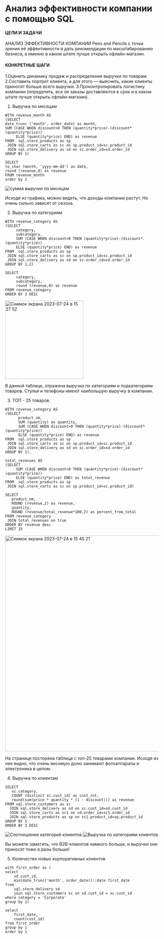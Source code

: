 # Анализ эффективности компании с помощью SQL 

#### ЦЕЛИ И ЗАДАЧИ

АНАЛИЗ ЭФФЕКТИВНОСТИ КОМПАНИИ Pens and Pencils с точки зрения её эффективности и дать рекомендации по масштабированию бизнеса, а именно в каком штате лучше открыть офлайн-магазин.


#### КОНКРЕТНЫЕ ШАГИ 
1.Оценить динамику продаж и распределение выручки по товарам.
2.Составить портрет клиента, а для этого — выяснить, какие клиенты приносят больше всего выручки.
3.Проконтролировать логистику компании (определить, все ли заказы доставляются в срок и в каком штате лучше открыть офлайн-магазин).

1. Выручка по месяцам

```
WITH revenue_month AS
(SELECT 
date_trunc ('month', order_date) as month,
SUM (CASE WHEN discount>0 THEN (quantity*price)-(discount*(quantity*price))
     ELSE (quantity*price) END) as revenue
FROM  sql.store_products as sp
 JOIN sql.store_carts as sc on sp.product_id=sc.product_id
 JOIN sql.store_delivery as sd on sc.order_id=sd.order_id 
GROUP BY 1)

SELECT
to_char (month, 'yyyy-mm-dd') as date,
round (revenue,0) as revenue 
FROM revenue_month
order by 1
```
![суммa выручки по месяцам](https://github.com/SmirnovArtemDA/company_performance_analysis/assets/139784954/077ab997-2524-4954-9f12-a4cd0c34c9ea)

Исходя из графика, можно видеть, что доходы компании растут. Но очень сильно зависят от сезона.

2. Выручка по категориям

```
WITH revenue_category AS
(SELECT 
     category,
     subcategory,
     SUM (CASE WHEN discount>0 THEN (quantity*price)-(discount*.       (quantity*price))
     ELSE (quantity*price) END) as revenue
FROM  sql.store_products as sp
 JOIN sql.store_carts as sc on sp.product_id=sc.product_id
 JOIN sql.store_delivery as sd on sc.order_id=sd.order_id 
GROUP BY 1,2)

SELECT 
     category,
     subcategory,
     round (revenue,0) as revenue
FROM revenue_category
ORDER BY 3 DESC
```
<img width="256" alt="Снимок экрана 2023-07-24 в 15 27 52" src="https://github.com/SmirnovArtemDA/company_performance_analysis/assets/139784954/b1ced119-3877-467b-87f9-ad4d222f26b9">

В данной таблице, отражена выручка по категориям и подкатегориям товаров.  Стулья и телефоны имеют наибольшую выручку в компании.

3. ТОП - 25 товаров.
```
WITH revenue_category AS
(SELECT 
      product_nm,
      SUM (quantity) as quantity,
      SUM (CASE WHEN discount>0 THEN (quantity*price)-(discount*(quantity*price))
      ELSE (quantity*price) END) as revenue
FROM  sql.store_products as sp
 JOIN sql.store_carts as sc on sp.product_id=sc.product_id
 JOIN sql.store_delivery as sd on sc.order_id=sd.order_id 
GROUP BY 1),

total_revenues AS
(SELECT 
     SUM (CASE WHEN discount>0 THEN (quantity*price)-(discount*(quantity*price))
     ELSE (quantity*price) END) as total_revenue
FROM  sql.store_products as sp
 JOIN sql.store_carts as sc on sp.product_id=sc.product_id)

SELECT 
   product_nm,
   ROUND (revenue,2) as revenue,
   quantity,
   ROUND (revenue/total_revenue*100,2) as percent_from_total
FROM revenue_category
 JOIN total_revenues on true
ORDER BY revenue desc
LIMIT 25
```
<img width="707" alt="Снимок экрана 2023-07-24 в 15 45 21" src="https://github.com/SmirnovArtemDA/company_performance_analysis/assets/139784954/94aa60c9-861c-481a-9574-6d67bb4f732e">

На странице посторена таблица с топ-25 товарами компании. Исходя из нее видно, что очень весомую долю занимают фотоаппараты и электроника в целом. 

4. Выручка по клиентам
```
SELECT  
   sc.category,
   COUNT (distinct sc.cust_id) as cust_cnt,
   round(sum(price * quantity * (1 - discount))) as revenue
FROM sql.store_customers as sc
  JOIN sql.store_delivery as sd on sc.cust_id=sd.cust_id
  JOIN sql.store_carts as sc1 on sd.order_id=sc1.order_id
  JOIN sql.store_products as sp on sc1.product_id=sp.product_id
GROUP BY 1
ORDER BY 3 DESC
```
![Соотношение категорий клиентов](https://github.com/SmirnovArtemDA/company_performance_analysis/assets/139784954/b2e05eb4-6b72-427c-8be6-b79a40c03928)
![Выручка по категориям клиентов](https://github.com/SmirnovArtemDA/company_performance_analysis/assets/139784954/e69ed0b4-cf24-49a1-b0b9-1e1bb3879a85)

Вы можете заметить, что B2B-клиентов намного больше, и выручки они приносят тоже в разы больше!

5. Количество новых корпоративных клиентов
```
with first_order as (
select
    sd.cust_id,
    min(date_trunc('month', order_date))::date first_date
from
    sql.store_delivery sd
    join sql.store_customers sc on sd.cust_id = sc.cust_id 
where category = 'Corporate'
group by 1)

select
    first_date,
    count(cust_id)
from first_order
group by 1
order by 1
```

